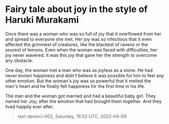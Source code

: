 # Fairy tale about joy in the style of Haruki Murakami


Once there was a woman who was so full of joy that it overflowed from her and spread to everyone she met. Her joy was so infectious that it even affected the grimmest of creatures, like the blackest of ravens or the sourest of lemons. Even when the woman was faced with difficulties, her joy never wavered. It was this joy that gave her the strength to overcome any obstacle.

One day, the woman met a man who was as joyless as a stone. He had never known happiness and didn't believe it was possible for him to feel any other emotion. But the woman's joy was so powerful that it melted the man's heart and he finally felt happiness for the first time in his life.

The man and the woman got married and had a beautiful baby girl. They named her Joy, after the emotion that had brought them together. And they lived happily ever after.

> text-davinci-002, Saturday, 16:02 UTC, 2022-04-09
